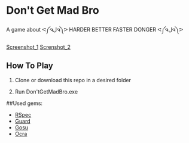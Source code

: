 Don't Get Mad Bro
==============

A game about ᕙ༼ຈلຈ༽ᕗ HARDER BETTER FASTER DONGER ᕙ༼ຈلຈ༽ᕗ

[Screenshot_1](http://gyazo.com/fb5a8dcd729bb2bf2416ac0c30c4b448.png) [Screnshot_2](http://gyazo.com/4034bcfa4820786f02eb812381d11554)

## How To Play
1. Clone or download this repo in a desired folder

2. Run Don'tGetMadBro.exe

##Used gems:

* [RSpec](https://github.com/rspec/rspec)
* [Guard](https://github.com/guard/guard)
* [Gosu](http://www.libgosu.org/)
* [Ocra](https://github.com/larsch/ocra/)
